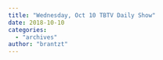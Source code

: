 ```yaml
---
title: "Wednesday, Oct 10 TBTV Daily Show"
date: 2018-10-10
categories: 
  - "archives"
author: "brantzt"
---
```



